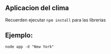 ## Aplicacion del clima


Recuerden ejecutar ```npm install``` para las librerias

## Ejemplo:
```
node app -d "New York"
```